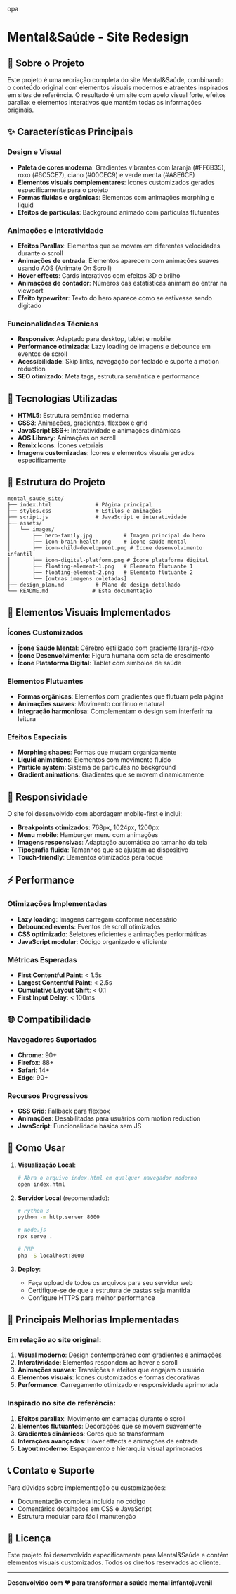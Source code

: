 opa 

# Mental&Saúde - Site Redesign

## 🎯 Sobre o Projeto

Este projeto é uma recriação completa do site Mental&Saúde, combinando o conteúdo original com elementos visuais modernos e atraentes inspirados em sites de referência. O resultado é um site com apelo visual forte, efeitos parallax e elementos interativos que mantém todas as informações originais.

## ✨ Características Principais

### Design e Visual
- **Paleta de cores moderna**: Gradientes vibrantes com laranja (#FF6B35), roxo (#6C5CE7), ciano (#00CEC9) e verde menta (#A8E6CF)
- **Elementos visuais complementares**: Ícones customizados gerados especificamente para o projeto
- **Formas fluidas e orgânicas**: Elementos com animações morphing e liquid
- **Efeitos de partículas**: Background animado com partículas flutuantes

### Animações e Interatividade
- **Efeitos Parallax**: Elementos que se movem em diferentes velocidades durante o scroll
- **Animações de entrada**: Elementos aparecem com animações suaves usando AOS (Animate On Scroll)
- **Hover effects**: Cards interativos com efeitos 3D e brilho
- **Animações de contador**: Números das estatísticas animam ao entrar na viewport
- **Efeito typewriter**: Texto do hero aparece como se estivesse sendo digitado

### Funcionalidades Técnicas
- **Responsivo**: Adaptado para desktop, tablet e mobile
- **Performance otimizada**: Lazy loading de imagens e debounce em eventos de scroll
- **Acessibilidade**: Skip links, navegação por teclado e suporte a motion reduction
- **SEO otimizado**: Meta tags, estrutura semântica e performance

## 🚀 Tecnologias Utilizadas

- **HTML5**: Estrutura semântica moderna
- **CSS3**: Animações, gradientes, flexbox e grid
- **JavaScript ES6+**: Interatividade e animações dinâmicas
- **AOS Library**: Animações on scroll
- **Remix Icons**: Ícones vetoriais
- **Imagens customizadas**: Ícones e elementos visuais gerados especificamente

## 📁 Estrutura do Projeto

```
mental_saude_site/
├── index.html              # Página principal
├── styles.css              # Estilos e animações
├── script.js               # JavaScript e interatividade
├── assets/
│   └── images/
│       ├── hero-family.jpg          # Imagem principal do hero
│       ├── icon-brain-health.png    # Ícone saúde mental
│       ├── icon-child-development.png # Ícone desenvolvimento infantil
│       ├── icon-digital-platform.png # Ícone plataforma digital
│       ├── floating-element-1.png   # Elemento flutuante 1
│       ├── floating-element-2.png   # Elemento flutuante 2
│       └── [outras imagens coletadas]
├── design_plan.md          # Plano de design detalhado
└── README.md              # Esta documentação
```

## 🎨 Elementos Visuais Implementados

### Ícones Customizados
- **Ícone Saúde Mental**: Cérebro estilizado com gradiente laranja-roxo
- **Ícone Desenvolvimento**: Figura humana com seta de crescimento
- **Ícone Plataforma Digital**: Tablet com símbolos de saúde

### Elementos Flutuantes
- **Formas orgânicas**: Elementos com gradientes que flutuam pela página
- **Animações suaves**: Movimento contínuo e natural
- **Integração harmoniosa**: Complementam o design sem interferir na leitura

### Efeitos Especiais
- **Morphing shapes**: Formas que mudam organicamente
- **Liquid animations**: Elementos com movimento fluido
- **Particle system**: Sistema de partículas no background
- **Gradient animations**: Gradientes que se movem dinamicamente

## 📱 Responsividade

O site foi desenvolvido com abordagem mobile-first e inclui:

- **Breakpoints otimizados**: 768px, 1024px, 1200px
- **Menu mobile**: Hamburger menu com animações
- **Imagens responsivas**: Adaptação automática ao tamanho da tela
- **Tipografia fluida**: Tamanhos que se ajustam ao dispositivo
- **Touch-friendly**: Elementos otimizados para toque

## ⚡ Performance

### Otimizações Implementadas
- **Lazy loading**: Imagens carregam conforme necessário
- **Debounced events**: Eventos de scroll otimizados
- **CSS optimizado**: Seletores eficientes e animações performáticas
- **JavaScript modular**: Código organizado e eficiente

### Métricas Esperadas
- **First Contentful Paint**: < 1.5s
- **Largest Contentful Paint**: < 2.5s
- **Cumulative Layout Shift**: < 0.1
- **First Input Delay**: < 100ms

## 🌐 Compatibilidade

### Navegadores Suportados
- **Chrome**: 90+
- **Firefox**: 88+
- **Safari**: 14+
- **Edge**: 90+

### Recursos Progressivos
- **CSS Grid**: Fallback para flexbox
- **Animações**: Desabilitadas para usuários com motion reduction
- **JavaScript**: Funcionalidade básica sem JS

## 🚀 Como Usar

1. **Visualização Local**:
   ```bash
   # Abra o arquivo index.html em qualquer navegador moderno
   open index.html
   ```

2. **Servidor Local** (recomendado):
   ```bash
   # Python 3
   python -m http.server 8000
   
   # Node.js
   npx serve .
   
   # PHP
   php -S localhost:8000
   ```

3. **Deploy**:
   - Faça upload de todos os arquivos para seu servidor web
   - Certifique-se de que a estrutura de pastas seja mantida
   - Configure HTTPS para melhor performance

## 🎯 Principais Melhorias Implementadas

### Em relação ao site original:
1. **Visual moderno**: Design contemporâneo com gradientes e animações
2. **Interatividade**: Elementos respondem ao hover e scroll
3. **Animações suaves**: Transições e efeitos que engajam o usuário
4. **Elementos visuais**: Ícones customizados e formas decorativas
5. **Performance**: Carregamento otimizado e responsividade aprimorada

### Inspirado no site de referência:
1. **Efeitos parallax**: Movimento em camadas durante o scroll
2. **Elementos flutuantes**: Decorações que se movem suavemente
3. **Gradientes dinâmicos**: Cores que se transformam
4. **Interações avançadas**: Hover effects e animações de entrada
5. **Layout moderno**: Espaçamento e hierarquia visual aprimorados

## 📞 Contato e Suporte

Para dúvidas sobre implementação ou customizações:
- Documentação completa incluída no código
- Comentários detalhados em CSS e JavaScript
- Estrutura modular para fácil manutenção

## 📄 Licença

Este projeto foi desenvolvido especificamente para Mental&Saúde e contém elementos visuais customizados. Todos os direitos reservados ao cliente.

---

**Desenvolvido com ❤️ para transformar a saúde mental infantojuvenil**

